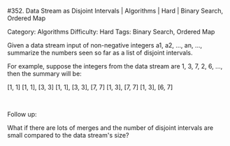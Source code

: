 #352. Data Stream as Disjoint Intervals | Algorithms | Hard | Binary Search, Ordered Map

Category: Algorithms
Difficulty: Hard
Tags: Binary Search, Ordered Map

Given a data stream input of non-negative integers a1, a2, ..., an, ..., summarize the numbers seen so far as a list of disjoint intervals.

For example, suppose the integers from the data stream are 1, 3, 7, 2, 6, ..., then the summary will be:


[1, 1]
[1, 1], [3, 3]
[1, 1], [3, 3], [7, 7]
[1, 3], [7, 7]
[1, 3], [6, 7]


 

Follow up:

What if there are lots of merges and the number of disjoint intervals are small compared to the data stream's size?

